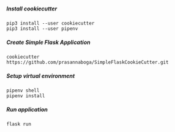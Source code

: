 ##### Install cookiecutter
```commandline
pip3 install --user cookiecutter
pip3 install --user pipenv
``` 

##### Create Simple Flask Application
```commandline
cookiecutter https://github.com/prasannaboga/SimpleFlaskCookieCutter.git
```

##### Setup virtual environment
```commandline
pipenv shell
pipenv install
```

##### Run application
```commandline
flask run
```